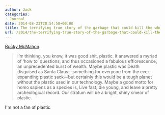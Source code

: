 ```yaml
---
author: Jack
categories:
- Journal
date: 2014-08-23T20:54:58+00:00
title: The terrifying true story of the garbage that could kill the whole human race
url: /2014/the-terrifying-true-story-of-the-garbage-that-could-kill-the-whole-human-race/
---
```


[Bucky McMahon][1].

> I’m thinking, you know, it was good shit, plastic. It answered a myriad of ‘how to’ questions, and thus occasioned a fabulous efflorescence, an unprecedented burst of wealth. Maybe plastic was Death disguised as Santa Claus—something for everyone from the ever-expanding plastic sack—but certainly this would be a tough planet without the plastic used in our technology. Maybe a good motto for homo sapiens as a species is, Live fast, die young, and leave a pretty archeological record. Our stratum will be a bright, shiny smear of plastic. 

I'm not a fan of plastic.

 [1]: https://medium.com/matter/the-terrifying-true-story-of-the-garbage-that-could-kill-the-whole-human-race-b17eebd6d54